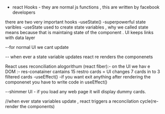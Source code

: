 - react Hooks - they are normal js functions , this are written by facebook developers

there are two very important hooks
-useState() -superpowerful state varibles
-useState used to create state variables , why we called state means because that is maintaing state of the component . UI keeps links with data layer

--for normal UI we cant update

-- when ever a state variable updates react re renders the componenets

React uses reconciliation alogorithum (react fiber):-
on the UI we hav e DOM :-
res-conatainer cantains 15 restro cards = UI changes 7 cards in to 3 filtered cards
-useEffect()
-if you want exit anything after rendering the componenet you have to write code in useEffect()

--shimmer UI - if you load any web page it will display dummy cards.

//when ever state variables update , react triggers a reconcilation cycle(re-render the components)
